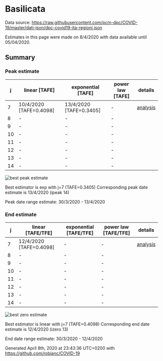 # Basilicata


Data source: https://raw.githubusercontent.com/pcm-dpc/COVID-19/master/dati-json/dpc-covid19-ita-regioni.json

Estimates in this page were made on 8/4/2020 with data available until 05/04/2020.


## Summary 

### Peak estimate 
|j|linear [TAFE]|exponential [TAFE]|power law [TAFE]|details|
|---|----|-----------|---------|-------|
|7|10/4/2020 [TAFE=0.4098]|13/4/2020 [TAFE=0.3405]|-|[analysis](COVID-19_basilicata_j7_2020-04-05.md)|
|8|-|-|-||
|9|-|-|-||
|10|-|-|-||
|11|-|-|-||
|12|-|-|-||
|13|-|-|-||
|14|-|-|-||

![best peak estimate](COVID-19_basilicata_j7_2020-04-05.png)

Best estimator is exp with j=7 (TAFE=0.3405)
Corresponding peak date estimate is 13/4/2020 (ipeak 14)


Peak date range estimate: 30/3/2020 - 13/4/2020

### End estimate 
|j|linear [TAFE/TFE]|exponential [TAFE/TFE]|power law [TAFE/TFE]|details|
|---|----|-----------|---------|-------|
|7|12/4/2020 [TAFE=0.4098]|-|-|[analysis](COVID-19_basilicata_j7_2020-04-05.md)|
|8|-|-|-||
|9|-|-|-||
|10|-|-|-||
|11|-|-|-||
|12|-|-|-||
|13|-|-|-||
|14|-|-|-||

![best zero estimate](COVID-19_basilicata_j7_2020-04-05.png)

Best estimator is linear with j=7 (TAFE=0.4098)
Corresponding end date estimate is 12/4/2020 (izero 13)


End date range estimate: 30/3/2020 - 12/4/2020

Generated April 8th, 2020 at 23:43:36 UTC+0200 with https://github.com/robianc/COVID-19
